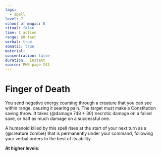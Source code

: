 ```yaml
---
tags:
  - spell
level: 7
school of magic: N
ritual: false
time: 1 action
range: 60 feet
verbal: true
somatic: true
material: 
concentration: false
duration:  instant
source: PHB page 241
---
```

# Finger of Death
You send negative energy coursing through a creature that you can see within range, causing it searing pain. The target must make a Constitution saving throw. It takes {@damage 7d8 + 30} necrotic damage on a failed save, or half as much damage on a successful one.

A humanoid killed by this spell rises at the start of your next turn as a {@creature zombie} that is permanently under your command, following your verbal orders to the best of its ability.

**At higher levels:** 
